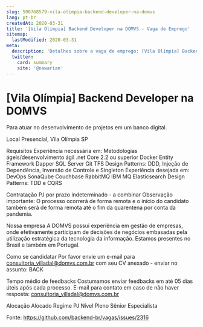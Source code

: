 ```yaml
---
slug: 590768579-vila-olimpia-backend-developer-na-domvs
lang: pt-br
createdAt: 2020-03-31
title: '[Vila Olímpia] Backend Developer na DOMVS - Vaga de Emprego'
sitemap:
  lastModified: 2020-03-31
meta:
  description: 'Detalhes sobre a vaga de emprego: [Vila Olímpia] Backend Developer na DOMVS'
  twitter:
    card: summary
    site: '@nawarian'
---
```


# [Vila Olímpia] Backend Developer na DOMVS

Para atuar no desenvolvimento de projetos em um banco digital.

Local
Presencial, Vila Olímpia SP

Requisitos
Experiência necessária em: Metodologias ágeis/desenvolvimento ágil
.net Core 2.2 ou superior 
Docker Entity Framework Dapper SQL Server Git TFS 
Design Patterns: DDD, Injeção de Dependência, Inversão de Controle e Singleton 
Experiência desejada em: DevOps SonaQube Couchbase RabbitMQ IBM MQ Elasticsearch 
Design Patterns: TDD e CQRS

Contratação
PJ por prazo indeterminado - a combinar
Observação importante: O processo ocorrerá de forma remota e o início do candidato também será de forma remota até o fim da quarentena por conta da pandemia.

Nossa empresa
A DOMVS possui experiência em gestão de empresas, onde efetivamente participam de decisões de negócios embasadas pela utilização estratégica da tecnologia da informação.
Estamos presentes no Brasil e também em Portugal.

Como se candidatar
Por favor envie um e-mail para consultoria_villadal@domvs.com.br com seu CV anexado - enviar no assunto: BACK

Tempo médio de feedbacks
Costumamos enviar feedbacks em até 05 dias úteis após cada processo.
E-mail para contato em caso de não haver resposta: consultoria_villadal@domvs.com.br

Alocação
Alocado
Regime
PJ
Nível
Pleno
Sênior
Especialista

Fonte: https://github.com/backend-br/vagas/issues/2316